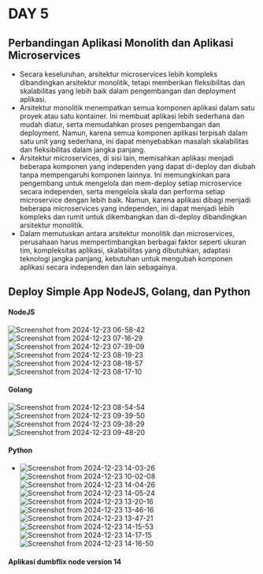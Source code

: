 # DAY 5
## Perbandingan Aplikasi Monolith dan Aplikasi Microservices
- Secara keseluruhan, arsitektur microservices lebih kompleks dibandingkan arsitektur monolitik, tetapi memberikan fleksibilitas dan skalabilitas yang lebih baik dalam pengembangan dan deployment aplikasi.
- Arsitektur monolitik menempatkan semua komponen aplikasi dalam satu proyek atau satu kontainer. Ini membuat aplikasi lebih sederhana dan mudah diatur, serta memudahkan proses pengembangan dan deployment. Namun, karena semua komponen aplikasi terpisah dalam satu unit yang sederhana, ini dapat menyebabkan masalah skalabilitas dan fleksibilitas dalam jangka panjang.
- Arsitektur microservices, di sisi lain, memisahkan aplikasi menjadi beberapa komponen yang independen yang dapat di-deploy dan diubah tanpa mempengaruhi komponen lainnya. Ini memungkinkan para pengembang untuk mengelola dan mem-deploy setiap microservice secara independen, serta mengelola skala dan performa setiap microservice dengan lebih baik. Namun, karena aplikasi dibagi menjadi beberapa microservices yang independen, ini dapat menjadi lebih kompleks dan rumit untuk dikembangkan dan di-deploy dibandingkan arsitektur monolitik.
- Dalam memutuskan antara arsitektur monolitik dan microservices, perusahaan harus mempertimbangkan berbagai faktor seperti ukuran tim, kompleksitas aplikasi, skalabilitas yang dibutuhkan, adaptasi teknologi jangka panjang, kebutuhan untuk mengubah komponen aplikasi secara independen dan lain sebagainya.
## Deploy Simple App NodeJS, Golang, dan Python
#### NodeJS
![Screenshot from 2024-12-23 06-58-42](https://github.com/user-attachments/assets/ad5d6c0b-3986-4d42-91af-a61f1dcb453c)
![Screenshot from 2024-12-23 07-16-29](https://github.com/user-attachments/assets/a158c2fa-df05-4fb1-8adf-60cad3952703)
![Screenshot from 2024-12-23 07-39-09](https://github.com/user-attachments/assets/3ea85836-bdb0-435e-877f-23286b040b23)
![Screenshot from 2024-12-23 08-19-23](https://github.com/user-attachments/assets/6a86ce3d-36ec-4627-b5fa-ff651f25b916)
![Screenshot from 2024-12-23 08-18-57](https://github.com/user-attachments/assets/1a206a80-eee2-4f59-879e-1d742679b429)
![Screenshot from 2024-12-23 08-17-10](https://github.com/user-attachments/assets/872a5b3f-7896-463b-b832-772712c001bc)
#### Golang
![Screenshot from 2024-12-23 08-54-54](https://github.com/user-attachments/assets/7c0764aa-6b1d-466e-abb9-69badc856da7)
![Screenshot from 2024-12-23 09-39-50](https://github.com/user-attachments/assets/8756c008-74a5-48e5-9e3c-6e6e2954c49a)
![Screenshot from 2024-12-23 09-38-29](https://github.com/user-attachments/assets/d340340b-3723-46a7-ba2b-2bad7c92f30f)
![Screenshot from 2024-12-23 09-48-20](https://github.com/user-attachments/assets/0771e518-c736-43f8-9117-5ecf38854c1c)
#### Python
- ![Screenshot from 2024-12-23 14-03-26](https://github.com/user-attachments/assets/3aa868bf-b796-410f-b4f3-7c661751ec0f)
![Screenshot from 2024-12-23 10-02-08](https://github.com/user-attachments/assets/aa7cd535-cce4-4db3-9820-ff2db539cc37)
![Screenshot from 2024-12-23 14-04-26](https://github.com/user-attachments/assets/bb01848f-ea32-4048-8472-435ad0855393)
![Screenshot from 2024-12-23 14-05-24](https://github.com/user-attachments/assets/06463ca2-fc08-4984-9d16-5303e2bc8743)
![Screenshot from 2024-12-23 13-20-16](https://github.com/user-attachments/assets/6ed44e9a-aaf4-4c6c-9102-be04081eacb4)
![Screenshot from 2024-12-23 13-46-16](https://github.com/user-attachments/assets/86be6265-10f0-42a0-b4fc-725d8fddd7b7)
![Screenshot from 2024-12-23 13-47-21](https://github.com/user-attachments/assets/adc1106e-c7a3-4a79-994e-ff559d61946b)
![Screenshot from 2024-12-23 14-15-53](https://github.com/user-attachments/assets/bce66fcb-2c88-43c7-802f-ff7110e05ade)
![Screenshot from 2024-12-23 14-17-15](https://github.com/user-attachments/assets/3f34ed6f-6afb-4b43-8538-49d4965f85de)
![Screenshot from 2024-12-23 14-16-50](https://github.com/user-attachments/assets/0bff2f8b-656c-4103-bb6a-dca135b9bd9b)
#### Aplikasi dumbflix node version 14
